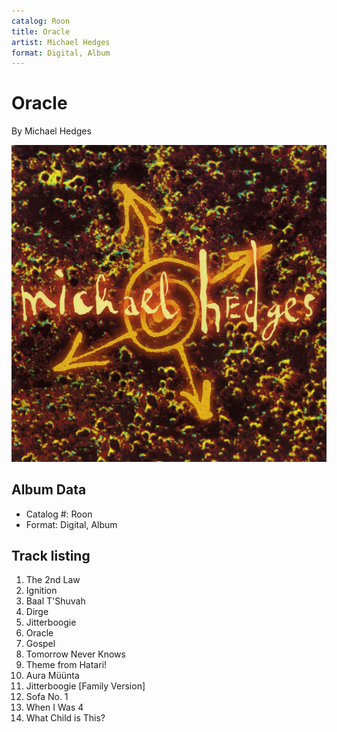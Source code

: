 ```yaml
---
catalog: Roon
title: Oracle
artist: Michael Hedges
format: Digital, Album
---
```


# Oracle

By Michael Hedges

![](../../assets/albumcovers/Michael_Hedges-Oracle.png)

## Album Data

- Catalog #: Roon
- Format: Digital, Album


## Track listing


1. The 2nd Law
2. Ignition
3. Baal T'Shuvah
4. Dirge
5. Jitterboogie
6. Oracle
7. Gospel
8. Tomorrow Never Knows
9. Theme from Hatari!
10. Aura Müünta
11. Jitterboogie [Family Version]
12. Sofa No. 1
13. When I Was 4
14. What Child is This?

